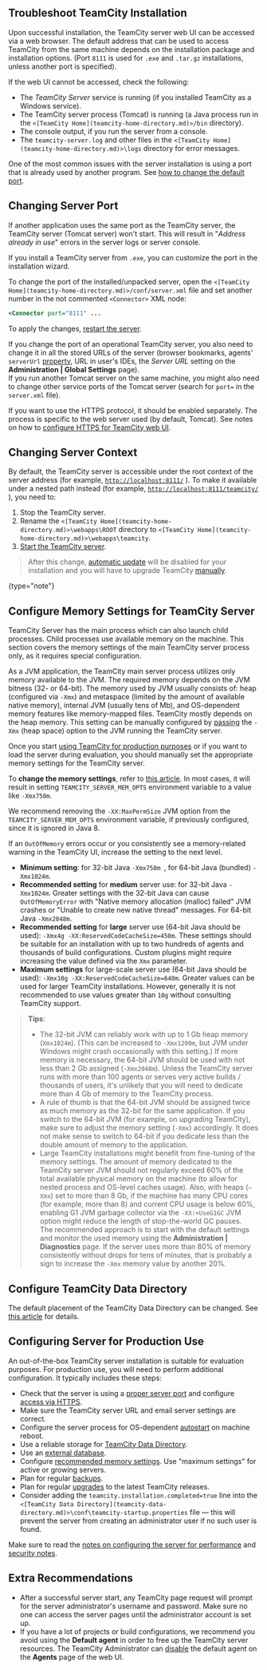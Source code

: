 [//]: # (title: Configure Server Installation)
[//]: # (auxiliary-id: Configure Server Installation)

## Troubleshoot TeamCity Installation

Upon successful installation, the TeamCity server web UI can be accessed via a web browser. The default address that can be used to access TeamCity from the same machine depends on the installation package and installation options. (Port `8111` is used for `.exe` and `.tar.gz` installations, unless another port is specified).

If the web UI cannot be accessed, check the following:
* The _TeamCity Server_ service is running (if you installed TeamCity as a Windows service).
* The TeamCity server process (Tomcat) is running (a Java process run in the `<[TeamCity Home](teamcity-home-directory.md)>/bin` directory).
* The console output, if you run the server from a console.
* The `teamcity-server.log` and other files in the `<[TeamCity Home](teamcity-home-directory.md)>\logs` directory for error messages.

One of the most common issues with the server installation is using a port that is already used by another program. See [how to change the default port](#Changing+Server+Port).

## Changing Server Port

If another application uses the same port as the TeamCity server, the TeamCity server (Tomcat server) won't start. This will result in "_Address already in use_" errors in the server logs or server console.

If you install a TeamCity server from `.exe`, you can customize the port in the installation wizard.

To change the port of the installed/unpacked server, open the `<[TeamCity Home](teamcity-home-directory.md)>/conf/server.xml` file and set another number in the not commented `<Connector>` XML node:

```XML
<Connector port="8111" ...

```

To apply the changes, [restart the server](start-teamcity-server.md).

If you change the port of an operational TeamCity server, you also need to change it in all the stored URLs of the server (browser bookmarks, agents' `serverUrl` [property](configure-agent-installation.md), URL in user's IDEs, the _Server URL_ setting on the __Administration | Global Settings__ page).  
If you run another Tomcat server on the same machine, you might also need to change other service ports of the Tomcat server (search for `port=` in the `server.xml` file).

If you want to use the HTTPS protocol, it should be enabled separately. The process is specific to the web server used (by default, Tomcat). See notes on how to [configure HTTPS for TeamCity web UI](how-to.md#Configure+HTTPS+for+TeamCity+Web+UI).

## Changing Server Context

By default, the TeamCity server is accessible under the root context of the server address (for example, [`http://localhost:8111/`](http://localhost:8111/) ). To make it available under a nested path instead (for example, [`http://localhost:8111/teamcity/`](http://localhost:8111/teamcity/) ), you need to:
1. Stop the TeamCity server.
2. Rename the `<[TeamCity Home](teamcity-home-directory.md)>\webapps\ROOT` directory to `<[TeamCity Home](teamcity-home-directory.md)>\webapps\teamcity`.
3. [Start the TeamCity server](start-teamcity-server.md).

>After this change, [automatic update](upgrading-teamcity-server-and-agents.md#Automatic+Update) will be disabled for your installation and you will have to upgrade TeamCity [manually](upgrading-teamcity-server-and-agents.md#Manual+Upgrade).
> 
{type="note"}

<anchor name="InstallingandConfiguringtheTeamCityServer-SettingUpMemorysettingsforTeamCityServer"/>

## Configure Memory Settings for TeamCity Server

TeamCity Server has the main process which can also launch child processes. Child processes use available memory on the machine. This section covers the memory settings of the main TeamCity server process only, as it requires special configuration.

As a JVM application, the TeamCity main server process utilizes only memory available to the JVM. The required memory depends on the JVM bitness (32- or 64-bit). The memory used by JVM usually consists of: heap (configured via `-Xmx`) and metaspace (limited by the amount of available native memory), internal JVM (usually tens of Mb), and OS-dependent memory features like memory-mapped files. TeamCity mostly depends on the heap memory. This setting can be manually configured by [passing](server-startup-properties.md#JVM+Options) the `-Xmx` (heap space) option to the JVM running the TeamCity server.

Once you start [using TeamCity for production purposes](#Configuring+Server+for+Production+Use) or if you want to load the server during evaluation, you should manually set the appropriate memory settings for the TeamCity server.

To __change the memory settings__, refer to [this article](server-startup-properties.md#JVM+Options). In most cases, it will result in setting `TEAMCITY_SERVER_MEM_OPTS` environment variable to a value like `-Xmx750m`.

We recommend removing the `-XX:MaxPermSize` JVM option from the `TEAMCITY_SERVER_MEM_OPTS` environment variable, if previously configured, since it is ignored in Java 8.

If an `OutOfMemory` errors occur or you consistently see a memory-related warning in the TeamCity UI, increase the setting to the next level.
* __Minimum setting__: for 32-bit Java `-Xmx750m `, for 64-bit Java (bundled) `-Xmx1024m`.
* __Recommended setting__ for __medium__ server use: for 32-bit Java `-Xmx1024m`. Greater settings with the 32-bit Java can cause `OutOfMemoryError` with "Native memory allocation (malloc) failed" JVM crashes or "Unable to create new native thread" messages. For 64-bit Java `-Xmx2048m`.
* __Recommended setting__ for __large__ server use (64-bit Java should be used): `-Xmx4g -XX:ReservedCodeCacheSize=450m`. These settings should be suitable for an installation with up to two hundreds of agents and thousands of build configurations. Custom plugins might require increasing the value defined via the `Xmx` parameter.
* __Maximum settings__ for large-scale server use (64-bit Java should be used): `-Xmx10g -XX:ReservedCodeCacheSize=640m`. Greater values can be used for larger TeamCity installations. However, generally it is not recommended to use values greater than `10g` without consulting TeamCity support.

>__Tips__:  
>* The 32-bit JVM can reliably work with up to 1 Gb heap memory (`Xmx1024m`). (This can be increased to `-Xmx1200m`, but JVM under Windows might crash occasionally with this setting.) If more memory is necessary, the 64-bit JVM should be used with not less than 2 Gb assigned (`-Xmx2048m`). Unless the TeamCity server runs with more than 100 agents or serves very active builds / thousands of users, it's unlikely that you will need to dedicate more than 4 Gb of memory to the TeamCity process.
>* A rule of thumb is that the 64-bit JVM should be assigned twice as much memory as the 32-bit for the same application. If you switch to the 64-bit JVM (for example, on upgrading TeamCity), make sure to adjust the memory setting (`-Xmx`) accordingly. It does not make sense to switch to 64-bit if you dedicate less than the double amount of memory to the application.
>* Large TeamCity installations might benefit from fine-tuning of the memory settings. The amount of memory dedicated to the TeamCity server JVM should not regularly exceed 60% of the total available physical memory on the machine (to allow for nested process and OS-level caches usage). Also, with heaps (`–Xmx`) set to more than 8 Gb, if the machine has many CPU cores (for example, more than 8) and current CPU usage is below 60%, enabling G1 JVM garbage collector via the `-XX:+UseG1GC` JVM option might reduce the length of stop-the-world GC pauses.  
>The recommended approach is to start with the default settings and monitor the used memory using the __Administration | Diagnostics__ page. If the server uses more than 80% of memory consistently without drops for tens of minutes, that is probably a sign to increase the `-Xmx` memory value by another 20%.

[//]: # (Internal note. Do not delete. "Installing and Configuring the TeamCity Serverd172e1122.txt")

## Configure TeamCity Data Directory

The default placement of the TeamCity Data Directory can be changed. See [this article](teamcity-data-directory.md) for details.

## Configuring Server for Production Use

An out-of-the-box TeamCity server installation is suitable for evaluation purposes. For production use, you will need to perform additional configuration. It typically includes these steps:
* Check that the server is using a [proper server port](#Changing+Server+Port) and configure [access via HTTPS](how-to.md#Configure+HTTPS+for+TeamCity+Web+UI).
* Make sure the TeamCity server URL and email server settings are correct.
* Configure the server process for OS-dependent [autostart](start-teamcity-server.md) on machine reboot.
* Use a reliable storage for [TeamCity Data Directory](teamcity-data-directory.md).
* Use an [external database](set-up-external-database.md).
* Configure [recommended memory settings](#Configure+Memory+Settings+for+TeamCity+Server). Use "maximum settings" for active or growing servers.
* Plan for regular [backups](teamcity-data-backup.md).
* Plan for regular [upgrades](upgrading-teamcity-server-and-agents.md) to the latest TeamCity releases.
* Consider adding the `teamcity.installation.completed=true` line into the `<[TeamCity Data Directory](teamcity-data-directory.md)>\conf\teamcity-startup.properties` file — this will prevent the server from creating an administrator user if no such user is found.

Make sure to read the [notes on configuring the server for performance](how-to.md#Configuring+TeamCity+Server+for+Performance) and [security notes](security-notes.md).

## Extra Recommendations

* After a successful server start, any TeamCity page request will prompt for the server administrator's username and password. Make sure no one can access the server pages until the administrator account is set up.
* If you have a lot of projects or build configurations, we recommend you avoid using the __Default agent__ in order to free up the TeamCity server resources. The TeamCity Administrator can [disable](build-agents-configuration-and-maintenance.md#Enabling%2FDisabling+Agents+via+UI) the default agent on the __Agents__ page of the web UI.


